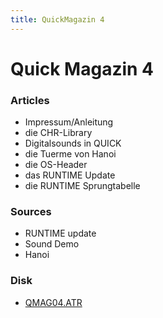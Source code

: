 ```yaml
---
title: QuickMagazin 4
---
```

# Quick Magazin 4  
  
### Articles  
- Impressum/Anleitung  
- die CHR-Library  
- Digitalsounds in QUICK  
- die Tuerme von Hanoi  
- die OS-Header  
- das RUNTIME Update  
- die RUNTIME Sprungtabelle  
  
### Sources  
- RUNTIME update  
- Sound Demo  
- Hanoi  
  
### Disk  
  
- [QMAG04.ATR](attachments/QMAG04.ATR)  
  
